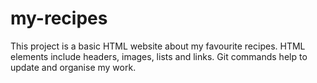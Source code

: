 # my-recipes
This project is a basic HTML website about my favourite recipes. HTML elements include headers, images, lists and links. Git commands help to update and organise my work.
